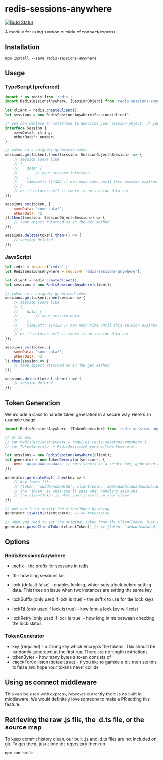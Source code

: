 # redis-sessions-anywhere

[![Build Status](https://travis-ci.org/PaulBGD/redis-sessions-anywhere.svg?branch=master)](https://travis-ci.org/PaulBGD/redis-sessions-anywhere)

A module for using session outside of connect/express

## Installation

```
npm install --save redis-sessions-anywhere
```

## Usage

### TypeScript (preferred)

```javascript
import * as redis from 'redis';
import RedisSessionsAnywhere, {SessionObject} from 'redis-sessions-anywhere';

let client = redis.createClient();
let sessions = new RedisSessionsAnywhere<Session>(client);

// you can declare an interface to describe your session object, if you want
interface Session {
    someData?: string;
    otherData?: number;
}

// token is a uniquely generated token
sessions.get(token).then((session: SessionObject<Session>) => {
    // session looks like
    // {
    //    data: {
    //        // your session interface
    //    },
    //    timeLeft: 214122 // how much time until this session expires
    // }
    // or it returns null if there is no session data set
});

sessions.set(token, {
    someData: 'some data!',
    otherData: 42
}).then((session: SessionObject<Session>) => {
    // same object returned as in the get method
});

sessions.delete(token).then(() => {
    // session deleted
});
```

### JavaScript

```javascript
let redis = require('redis');
let RedisSessionsAnywhere = require('redis-sessions-anywhere');

let client = redis.createClient();
let sessions = new RedisSessionsAnywhere(client);

// token is a uniquely generated token
sessions.get(token).then(session => {
    // session looks like
    // {
    //    data: {
    //        // your session data
    //    },
    //    timeLeft: 214122 // how much time until this session expires
    // }
    // or it returns null if there is no session data set
});

sessions.set(token, {
    someData: 'some data!',
    otherData: 42
}).then(session => {
    // same object returned as in the get method
});

sessions.delete(token).then(() => {
    // session deleted
});
```

## Token Generation

We include a class to handle token generation in a secure way. Here's an example usage:

```javascript
import RedisSessionsAnywhere, {TokenGenerator} from 'redis-sessions-anywhere';

// or in es5
// var RedisSessionsAnywhere = require('redis-sessions-anywhere');
// var TokenGenerator = RedisSessionsAnywhere.TokenGenerator;

let sessions = new RedisSessionsAnywhere(client);
let generator = new TokenGenerator(sessions, {
    key: 'aaaaaaaaaaaaaaaa' // this should be a secure key, generated and stored in a config
});

generator.generateKey().then(key => {
    // key looks like
    // {token: 'awddaawdawdadd', clientToken: 'awdawdawd.adwadawdada.awdawdadw'}
    // the 'token' is what you'll pass when handling sessions
    // the clientToken is what you'll store on your client
});

// you can later verify the clientToken by doing
generator.isValid(clientToken); // => true/false

// when you need to get the original token from the clientToken, just do
generator.parseClientToken(clientToken); // => {token: 'awdawdwadadad', expiresAt: 123213123}
```

## Options

### RedisSessionsAnywhere

* prefix - the prefix for sessions in redis
* ttl - how long sessions last

* lock (default false) - enables locking, which sets a lock before setting data. This fixes an issue when two instances are setting the same key
* lockSuffix (only used if lock is true) - the suffix to use for the lock keys
* lockTtl (only used if lock is true) - how long a lock key will exist
* lockRetry (only used if lock is true) - how long in ms between checking the lock status

### TokenGenerator

* key (required) - a strong key which encrypts the tokens. This should be randomly generated at the first run. There are no length restrictions
* tokenBytes - how many bytes a token consists of
* checkForCollision (default true) - if you like to gamble a bit, then set this to false and hope your tokens never collide

## Using as connect middleware

This can be used with express, however currently there is no built in middleware. We would definitely love someone to make a PR adding this feature.

## Retrieving the raw .js file, the .d.ts file, or the source map

To keep commit history clean, our built .js and .d.ts files are not included on git. To get them, just clone the repository then run

```
npm run build
```
